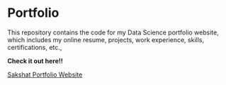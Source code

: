 # Portfolio

This repository contains the code for my Data Science portfolio website, which includes my online resume, projects, work experience, skills, certifications, etc.,

**Check it out here!!**

[Sakshat Portfolio Website](https://sakshatkumar.github.io/SakshatPortfolio/)

<!-- ### Quick look!!




<div align="center">
  
[![Repository Status](https://img.shields.io/badge/Repository%20Status-Maintained-orange.svg)](https://github.com/verma-anushka/anushkaverma)
[![Website Status](https://img.shields.io/badge/Website%20Status-Online-blue)](https://kavya2099.github.io/Portfolio/)
[![Author](https://img.shields.io/badge/Author-Kavya-purple.svg)](https://www.linkedin.com/in/Kavya2099/)
[![Latest Release](https://img.shields.io/badge/Latest%20Release-03%20Jan,%202023-green.svg)](https://kavya2099.github.io/Portfolio/)

-----------------------------------------------------------------------------------------
Forked from RyanFitzgerald/devportfolio
To view a live demo, [click here](https://ryanfitzgerald.github.io/devportfolio/).

Credits: [RyanFitzgerald](https://github.com/RyanFitzgerald/devportfolio) and [Anushka Verma](https://github.com/verma-anushka/anushkaverma)



